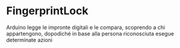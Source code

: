 # FingerprintLock
Arduino legge le impronte digitali e le compara, scoprendo a chi appartengono, dopodiché in base alla persona riconosciuta esegue determinate azioni
